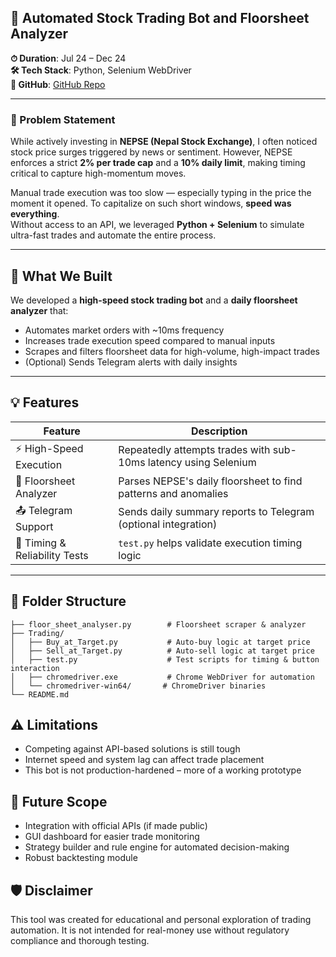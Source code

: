 ## 🏦 Automated Stock Trading Bot and Floorsheet Analyzer

**⏱ Duration**: Jul 24 – Dec 24  
**🛠 Tech Stack**: Python, Selenium WebDriver  
**🔗 GitHub**: [GitHub Repo](https://github.com/prajil22359/Stock-Trading-Automations) <!-- Replace # with the actual repository link -->

---

### 🧩 Problem Statement

While actively investing in **NEPSE (Nepal Stock Exchange)**, I often noticed stock price surges triggered by news or sentiment. However, NEPSE enforces a strict **2% per trade cap** and a **10% daily limit**, making timing critical to capture high-momentum moves.

Manual trade execution was too slow — especially typing in the price the moment it opened. To capitalize on such short windows, **speed was everything**.  
Without access to an API, we leveraged **Python + Selenium** to simulate ultra-fast trades and automate the entire process.

---

## 🚀 What We Built

We developed a **high-speed stock trading bot** and a **daily floorsheet analyzer** that:

- Automates market orders with ~10ms frequency
- Increases trade execution speed compared to manual inputs
- Scrapes and filters floorsheet data for high-volume, high-impact trades
- (Optional) Sends Telegram alerts with daily insights

---

## 💡 Features

| Feature | Description |
|--------|-------------|
| ⚡ High-Speed Execution | Repeatedly attempts trades with sub-10ms latency using Selenium |
| 🧠 Floorsheet Analyzer | Parses NEPSE's daily floorsheet to find patterns and anomalies |
| 📤 Telegram Support | Sends daily summary reports to Telegram (optional integration) |
| 🧪 Timing & Reliability Tests | `test.py` helps validate execution timing logic |

---

## 📁 Folder Structure
```
├── floor_sheet_analyser.py        # Floorsheet scraper & analyzer
├── Trading/
│   ├── Buy_at_Target.py           # Auto-buy logic at target price
│   ├── Sell_at_Target.py          # Auto-sell logic at target price
│   ├── test.py                    # Test scripts for timing & button interaction
│   ├── chromedriver.exe           # Chrome WebDriver for automation
│   └── chromedriver-win64/       # ChromeDriver binaries
└── README.md
```

## ⚠️ Limitations
- Competing against API-based solutions is still tough
- Internet speed and system lag can affect trade placement
- This bot is not production-hardened – more of a working prototype

## 🔮 Future Scope
- Integration with official APIs (if made public)
- GUI dashboard for easier trade monitoring
- Strategy builder and rule engine for automated decision-making
- Robust backtesting module

## 🛡 Disclaimer
This tool was created for educational and personal exploration of trading automation.
It is not intended for real-money use without regulatory compliance and thorough testing.
